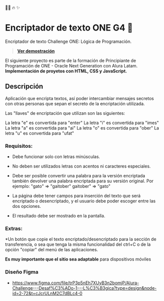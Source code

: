 📝🚀 🔥 ✨   
# Encriptador de texto ONE G4 🚀  
Encriptador de texto Challenge ONE: Lógica de Programación.
> **[Ver demostración](https://andersonordonez.github.io/EncriptadorTexto-ChallengeONEG4/)**

El siguiente proyecto es parte de la formación de Principiante de Programación de ONE - Oracle Next Generation con Alura Latam. **Implementación de proyetos con HTML, CSS y JavaScript.**  

## Descripción
Aplicación que encripta textos, así poder intercambiar mensajes secretos con otras personas que sepan el secreto de la encriptación utilizada.

Las "llaves" de encriptación que utilizan son las siguientes:

La letra "e" es convertida para "enter" La letra "i" es convertida para "imes" La letra "a" es convertida para "ai" La letra "o" es convertida para "ober" La letra "u" es convertida para "ufat"

### Requisitos:

* Debe funcionar solo con letras minúsculas.
* No deben ser utilizados letras con acentos ni caracteres especiales.
* Debe ser posible convertir una palabra para la versión encriptada también devolver una palabra encriptada para su versión original.
Por ejemplo: "gato" => "gaitober" gaitober" => "gato"

* La página debe tener campos para inserción del texto que será encriptado o desencriptado, y el usuario debe poder escoger entre las dos opciones.

* El resultado debe ser mostrado en la pantalla.

### Extras:

*Un botón que copie el texto encriptado/desencriptado para la sección de transferencia, o sea que tenga la misma funcionalidad del ctrl+C o de la opción "copiar" del menú de las aplicaciones.

**Es muy importante que el sitio sea adaptable**  para dispositivos móviles
### Diseño Figma
* https://www.figma.com/file/trP3p5nEh7XUyB3n2bomjP/Alura-Challenge---Desaf%C3%ADo-1---L%C3%B3gica?type=design&node-id=2-72&t=cJcrULnM2C7dBLc4-0